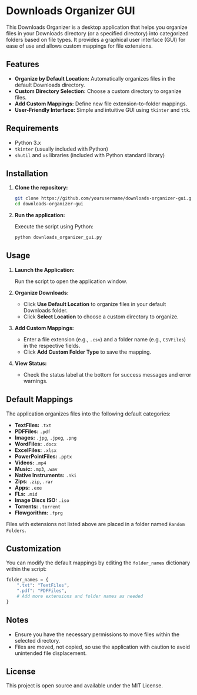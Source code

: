 # Downloads Organizer GUI

This Downloads Organizer is a desktop application that helps you organize files in your Downloads directory (or a specified directory) into categorized folders based on file types. It provides a graphical user interface (GUI) for ease of use and allows custom mappings for file extensions.

## Features

- **Organize by Default Location:** Automatically organizes files in the default Downloads directory.
- **Custom Directory Selection:** Choose a custom directory to organize files.
- **Add Custom Mappings:** Define new file extension-to-folder mappings.
- **User-Friendly Interface:** Simple and intuitive GUI using `tkinter` and `ttk`.

## Requirements

- Python 3.x
- `tkinter` (usually included with Python)
- `shutil` and `os` libraries (included with Python standard library)

## Installation

1. **Clone the repository:**

   ```bash
   git clone https://github.com/yourusername/downloads-organizer-gui.git
   cd downloads-organizer-gui
   ```

2. **Run the application:**

   Execute the script using Python:

   ```bash
   python downloads_organizer_gui.py
   ```

## Usage

1. **Launch the Application:**

   Run the script to open the application window.

2. **Organize Downloads:**

   - Click **Use Default Location** to organize files in your default Downloads folder.
   - Click **Select Location** to choose a custom directory to organize.

3. **Add Custom Mappings:**

   - Enter a file extension (e.g., `.csv`) and a folder name (e.g., `CSVFiles`) in the respective fields.
   - Click **Add Custom Folder Type** to save the mapping.

4. **View Status:**

   - Check the status label at the bottom for success messages and error warnings.

## Default Mappings

The application organizes files into the following default categories:

- **TextFiles:** `.txt`
- **PDFFiles:** `.pdf`
- **Images:** `.jpg`, `.jpeg`, `.png`
- **WordFiles:** `.docx`
- **ExcelFiles:** `.xlsx`
- **PowerPointFiles:** `.pptx`
- **Videos:** `.mp4`
- **Music:** `.mp3`, `.wav`
- **Native Instruments:** `.nki`
- **Zips:** `.zip`, `.rar`
- **Apps:** `.exe`
- **FLs:** `.mid`
- **Image Discs ISO:** `.iso`
- **Torrents:** `.torrent`
- **Flowgorithm:** `.fprg`

Files with extensions not listed above are placed in a folder named `Random Folders`.

## Customization

You can modify the default mappings by editing the `folder_names` dictionary within the script:

```python
folder_names = {
    ".txt": "TextFiles",
    ".pdf": "PDFFiles",
    # Add more extensions and folder names as needed
}
```

## Notes

- Ensure you have the necessary permissions to move files within the selected directory.
- Files are moved, not copied, so use the application with caution to avoid unintended file displacement.

## License

This project is open source and available under the MIT License.
